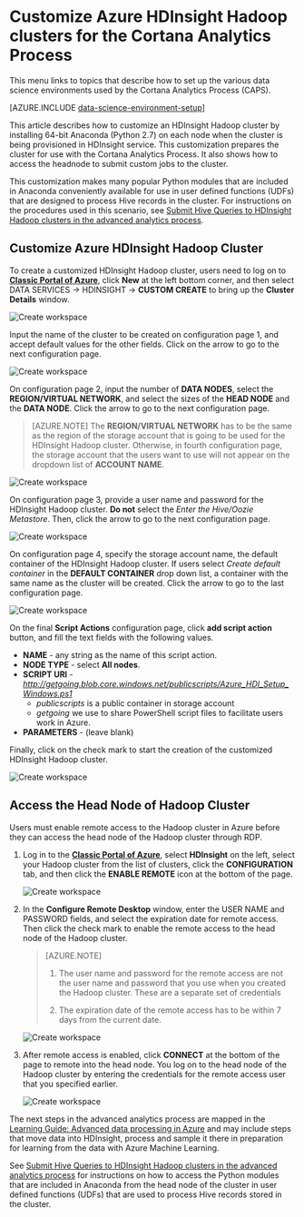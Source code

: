 <properties 
	pageTitle="Customize Hadoop clusters for the Cortana Analytics Process | Microsoft Azure" 
	description="Popular Python modules made available in custom Azure HDInsight Hadoop clusters."
	services="machine-learning" 
	documentationCenter="" 
	authors="hangzh-msft" 
	manager="paulettm" 
	editor="cgronlun"  />

<tags 
	ms.service="machine-learning" 
	ms.workload="data-services" 
	ms.tgt_pltfrm="na" 
	ms.devlang="na" 
	ms.topic="article" 
	ms.date="10/13/2015" 
	ms.author="hangzh;bradsev" />

# Customize Azure HDInsight Hadoop clusters for the Cortana Analytics Process 

This menu links to topics that describe how to set up the various data science environments used by the Cortana Analytics Process (CAPS).

[AZURE.INCLUDE [data-science-environment-setup](../../includes/cap-setup-environments.md)]

This article describes how to customize an HDInsight Hadoop cluster by installing 64-bit Anaconda (Python 2.7) on each node when the cluster is being provisioned in HDInsight service. This customization prepares the cluster for use with the Cortana Analytics Process. It also shows how to access the headnode to submit custom jobs to the cluster.

This customization makes many popular Python modules that are included in Anaconda conveniently available for use in user defined functions (UDFs) that are designed to process Hive records in the cluster. For instructions on the procedures used in this scenario, see [Submit Hive Queries to HDInsight Hadoop clusters in the advanced analytics process](machine-learning-data-science-hive-queries.md).


## <a name="customize"></a>Customize Azure HDInsight Hadoop Cluster

To create a customized HDInsight Hadoop cluster, users need to log on to [**Classic Portal of Azure**](https://manage.windowsazure.com/), click **New** at the left bottom corner, and then select DATA SERVICES -> HDINSIGHT -> **CUSTOM CREATE** to bring up the **Cluster Details** window. 

![Create workspace][1]

Input the name of the cluster to be created on configuration page 1, and accept default values for the other fields. Click on the arrow to go to the next configuration page. 

![Create workspace][2]

On configuration page 2, input the number of **DATA NODES**, select the **REGION/VIRTUAL NETWORK**, and select the sizes of the **HEAD NODE** and the **DATA NODE**. Click the arrow to go to the next configuration page.

>[AZURE.NOTE] The **REGION/VIRTUAL NETWORK** has to be the same as the region of the storage account that is going to be used for the HDInsight Hadoop cluster. Otherwise, in fourth configuration page, the storage account that the users want to use will not appear on the dropdown list of **ACCOUNT NAME**.

![Create workspace][3]

On configuration page 3, provide a user name and password for the HDInsight Hadoop cluster. **Do not** select the _Enter the Hive/Oozie Metastore_. Then, click the arrow to go to the next configuration page. 

![Create workspace][4]

On configuration page 4, specify the storage account name, the default container of the HDInsight Hadoop cluster. If users select _Create default container_ in the **DEFAULT CONTAINER** drop down list, a container with the same name as the cluster will be created. Click the arrow to go to the last configuration page.

![Create workspace][5]

On the final **Script Actions** configuration page, click **add script action** button, and fill the text fields with the following values.
 
* **NAME** - any string as the name of this script action. 
* **NODE TYPE** - select **All nodes**. 
* **SCRIPT URI** - *http://getgoing.blob.core.windows.net/publicscripts/Azure_HDI_Setup_Windows.ps1* 
	* *publicscripts* is a public container in storage account 
	* *getgoing* we use to share PowerShell script files to facilitate users work in Azure. 
* **PARAMETERS** - (leave blank)

Finally, click on the check mark to start the creation of the customized HDInsight Hadoop cluster. 

![Create workspace][6]

## <a name="headnode"></a> Access the Head Node of Hadoop Cluster

Users must enable remote access to the Hadoop cluster in Azure before they can access the head node of the Hadoop cluster through RDP. 

1. Log in to the [**Classic Portal of Azure**](https://manage.windowsazure.com/), select **HDInsight** on the left, select your Hadoop cluster from the list of clusters, click the **CONFIGURATION** tab, and then click the **ENABLE REMOTE** icon at the bottom of the page.
	
	![Create workspace][7]

2. In the **Configure Remote Desktop** window, enter the USER NAME and PASSWORD fields, and select the expiration date for remote access. Then click the check mark to enable the remote access to the head node of the Hadoop cluster.
	
	>[AZURE.NOTE] 
	>
	>1. The user name and password for the remote access are not the user name and password that you use when you created the Hadoop cluster. These are a separate set of credentials
	>
	>2. The expiration date of the remote access has to be within 7 days from the current date.

	![Create workspace][8]

3. After remote access is enabled, click **CONNECT** at the bottom of the page to remote into the head node. You log on to the head node of the Hadoop cluster by entering the credentials for the remote access user that you specified earlier.

	 ![Create workspace][9]

The next steps in the advanced analytics process are mapped in the [Learning Guide: Advanced data processing in Azure](machine-learning-data-science-advanced-data-processing.md) and may include steps that move data into HDInsight, process and sample it there in preparation for learning from the data with Azure Machine Learning.

See [Submit Hive Queries to HDInsight Hadoop clusters in the advanced analytics process](machine-learning-data-science-process-hive-tables.md) for instructions on how to access the Python modules that are included in Anaconda from the head node of the cluster in user defined functions (UDFs) that are used to process Hive records stored in the cluster.

[1]: ./media/machine-learning-data-science-customize-hadoop-cluster/customize-cluster-img1.png
[2]: ./media/machine-learning-data-science-customize-hadoop-cluster/customize-cluster-img2.png
[3]: ./media/machine-learning-data-science-customize-hadoop-cluster/customize-cluster-img3.png
[4]: ./media/machine-learning-data-science-customize-hadoop-cluster/customize-cluster-img4.png
[5]: ./media/machine-learning-data-science-customize-hadoop-cluster/customize-cluster-img5.png
[6]: ./media/machine-learning-data-science-customize-hadoop-cluster/script-actions.png
[7]: ./media/machine-learning-data-science-customize-hadoop-cluster/enable-remote-access-1.png
[8]: ./media/machine-learning-data-science-customize-hadoop-cluster/enable-remote-access-2.png
[9]: ./media/machine-learning-data-science-customize-hadoop-cluster/enable-remote-access-3.png

 